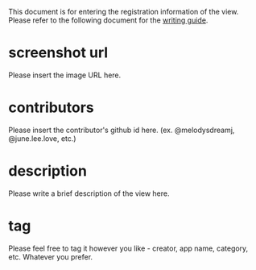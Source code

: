 This document is for entering the registration information of the view. Please refer to the
following document for the [writing guide](https://juneflutter-doc.junes-architecture.lol/ui/share-your-view).

# screenshot url

Please insert the image URL here.

# contributors

Please insert the contributor's github id here.
(ex. @melodysdreamj, @june.lee.love, etc.)

# description

Please write a brief description of the view here.

# tag

Please feel free to tag it however you like - creator, app name, category, etc. Whatever you prefer.